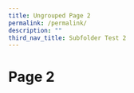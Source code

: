 ```yaml
---
title: Ungrouped Page 2
permalink: /permalink/
description: ""
third_nav_title: Subfolder Test 2
---
```

# Page 2